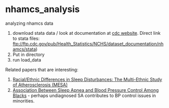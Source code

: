 # nhamcs_analysis
analyzing nhamcs data
1. download stata data / look at documentation at [cdc website](https://www.cdc.gov/nchs/ahcd/datasets_documentation_related.htm). Direct link to stata files: ftp://ftp.cdc.gov/pub/Health_Statistics/NCHS/dataset_documentation/nhamcs/stata)
2. Put in directory
3. run load_data


Related papers that are interesting:

1. [Racial/Ethnic Differences in Sleep Disturbances: The Multi-Ethnic Study of Atherosclerosis (MESA)](https://pubmed.ncbi.nlm.nih.gov/25409106/) 
2. [Association Between Sleep Apnea and Blood Pressure Control Among Blacks](https://pubmed.ncbi.nlm.nih.gov/30586763/) - perhaps undiagnosed SA contributes to BP control issues in minorities.
